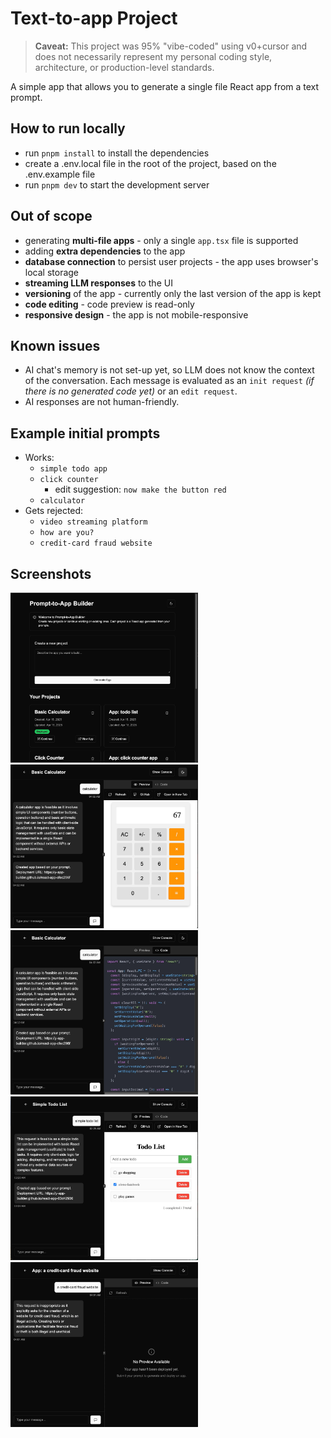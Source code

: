 # Text-to-app Project

> **Caveat:** This project was 95% "vibe-coded" using v0+cursor and does not necessarily represent my personal coding style, architecture, or production-level standards.

A simple app that allows you to generate a single file React app from a text prompt.

## How to run locally

- run `pnpm install` to install the dependencies
- create a .env.local file in the root of the project, based on the .env.example file
- run `pnpm dev` to start the development server

## Out of scope

- generating **multi-file apps** - only a single `app.tsx` file is supported
- adding **extra dependencies** to the app
- **database connection** to persist user projects - the app uses browser's local storage
- **streaming LLM responses** to the UI
- **versioning** of the app - currently only the last version of the app is kept
- **code editing** - code preview is read-only
- **responsive design** - the app is not mobile-responsive

## Known issues

- AI chat's memory is not set-up yet, so LLM does not know the context of the conversation. Each message is evaluated as an `init request` _(if there is no generated code yet)_ or an `edit request`.
- AI responses are not human-friendly.

## Example initial prompts

- Works:
  - `simple todo app`
  - `click counter`
    - edit suggestion: `now make the button red`
  - `calculator`
- Gets rejected:
  - `video streaming platform`
  - `how are you?`
  - `credit-card fraud website`

## Screenshots

<img src="./examples/list.jpeg" alt="List" style="max-width: 300px;" />
<img src="./examples/calculator.jpeg" alt="Calculator" style="max-width: 300px;" />
<img src="./examples/calculator-code.jpeg" alt="Calculator Code" style="max-width: 300px;" />
<img src="./examples/todolist.jpeg" alt="Todolist" style="max-width: 300px;" />
<img src="./examples/failure.jpeg" alt="Failure" style="max-width: 300px;" />
